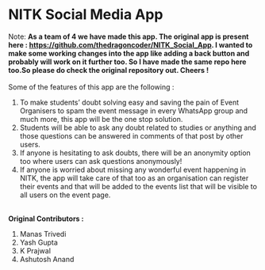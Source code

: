 # NITK Social Media App

Note: <b>As a team of 4 we have made this app. The original app is present here : https://github.com/thedragoncoder/NITK_Social_App. I wanted to make some working changes into the app like adding a back button and probably will work on it further too. So I have made the same repo here too.So please do check the original repository out. Cheers !</b>
<br>
<br>
Some of the features of this app are the following :
<ol>
<li>To make students’ doubt solving easy and saving the pain of Event Organisers to spam the event message in every WhatsApp group and much more, this app will be the one stop solution.<br>
<li>Students will be able to ask any doubt related to studies or anything and those questions can be answered in comments of that post by other users.<br>
<li>If anyone is hesitating to ask doubts, there will be an anonymity option too where users can ask questions anonymously!<br>
<li>If anyone is worried about missing any wonderful event happening in NITK, the app will take care of that too as an organisation can register their events and that will be added to the events list that will be visible to all users on the event page.<br>
</ol><br>
<b>Original Contributors :</b>
<ol>
  <li> Manas Trivedi
  <li> Yash Gupta
  <li> K Prajwal
  <li> Ashutosh Anand
</ol>
